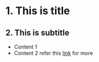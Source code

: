 # 1. This is title 

## 2. This is subtitle
- Content 1
- Content 2
  refer this [link](https://www.markdownguide.org/) for more
